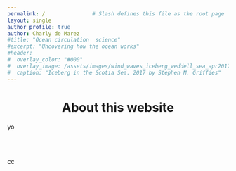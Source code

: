 ```yaml
---
permalink: /               # Slash defines this file as the root page
layout: single 
author_profile: true
author: Charly de Marez
#title: "Ocean circulation  science"
#excerpt: "Uncovering how the ocean works"
#header:
#  overlay_color: "#000"
#  overlay_image: /assets/images/wind_waves_iceberg_weddell_sea_apr2017d.jpg
#  caption: "Iceberg in the Scotia Sea. 2017 by Stephen M. Griffies"
---
```



# <center> About this website</center> 

<p align="justify">

yo
</a>

<br> <br>

cc

</p>



